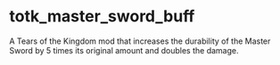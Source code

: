 # totk_master_sword_buff
A Tears of the Kingdom mod that increases the durability of the Master Sword by 5 times its original amount and doubles the damage.
